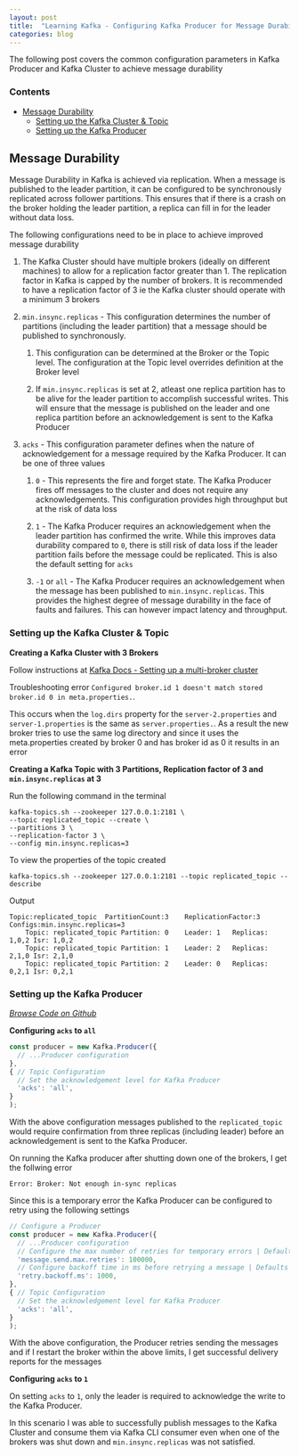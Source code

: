 ```yaml
---
layout: post
title:  "Learning Kafka - Configuring Kafka Producer for Message Durability"
categories: blog
---
```


The following post covers the common configuration parameters in Kafka Producer and Kafka Cluster to achieve message durability

### Contents
- [Message Durability](#message-durability)
  - [Setting up the Kafka Cluster & Topic](#setting-up-the-kafka-cluster--topic)
  - [Setting up the Kafka Producer](#setting-up-the-kafka-producer)

## Message Durability

Message Durability in Kafka is achieved via replication. When a message is published to the leader partition, it can be configured to be synchronously replicated across follower partitions. This ensures that if there is a crash on the broker holding the leader partition, a replica can fill in for the leader without data loss.

The following configurations need to be in place to achieve improved message durability

1. The Kafka Cluster should have multiple brokers (ideally on different machines) to allow for a replication factor greater than 1. The replication factor in Kafka is capped by the number of brokers. It is recommended to have a replication factor of 3 ie the Kafka cluster should operate with a minimum 3 brokers

2. `min.insync.replicas` - This configuration determines the number of partitions (including the leader partition) that a message should be published to synchronously.
   
   1. This configuration can be determined at the Broker or the Topic level. The configuration at the Topic level overrides definition at the Broker level
   
   2. If `min.insync.replicas` is set at 2, atleast one replica partition has to be alive for the leader partition to accomplish successful writes. This will ensure that the message is published on the leader and one replica partition before an acknowledgement is sent to the Kafka Producer

3. `acks` - This configuration parameter defines when the nature of acknowledgement for a message required by the Kafka Producer. It can be one of three values
   
   1. `0` - This represents the fire and forget state. The Kafka Producer fires off messages to the cluster and does not require any acknowledgements. This configuration provides high throughput but at the risk of data loss
   
   2. `1` - The Kafka Producer requires an acknowledgement when the leader partition has confirmed the write. While this improves data durability compared to `0`, there is still risk of data loss if the leader partition fails before the message could be replicated. This is also the default setting for `acks`
   
   3. `-1` or `all` - The Kafka Producer requires an acknowledgement when the message has been published to `min.insync.replicas`. This provides the highest degree of message durability in the face of faults and failures. This can however impact latency and throughput.

### Setting up the Kafka Cluster & Topic

**Creating a Kafka Cluster with 3 Brokers**

Follow instructions at [Kafka Docs - Setting up a multi-broker cluster](https://kafka.apache.org/quickstart#quickstart_multibroker)

Troubleshooting error `Configured broker.id 1 doesn't match stored broker.id 0 in meta.properties.`. 

This occurs when the `log.dirs` property for the `server-2.properties` and `server-1.properties` is the same as `server.properties.`. As a result the new broker tries to use the same log directory and since it uses the meta.properties created by broker 0 and has broker id as 0 it results in an error

**Creating a Kafka Topic with 3 Partitions, Replication factor of 3 and `min.insync.replicas` at 3**

Run the following command in the terminal

```
kafka-topics.sh --zookeeper 127.0.0.1:2181 \
--topic replicated_topic --create \
--partitions 3 \
--replication-factor 3 \
--config min.insync.replicas=3

```

To view the properties of the topic created

`kafka-topics.sh --zookeeper 127.0.0.1:2181 --topic replicated_topic --describe`

Output

```
Topic:replicated_topic	PartitionCount:3	ReplicationFactor:3	Configs:min.insync.replicas=3
	Topic: replicated_topic	Partition: 0	Leader: 1	Replicas: 1,0,2	Isr: 1,0,2
	Topic: replicated_topic	Partition: 1	Leader: 2	Replicas: 2,1,0	Isr: 2,1,0
	Topic: replicated_topic	Partition: 2	Leader: 0	Replicas: 0,2,1	Isr: 0,2,1

```

### Setting up the Kafka Producer

_[Browse Code on Github](https://github.com/dsinecos/learn-kafka-producer/tree/4d8c03a382e86e69cd73a193a3254d5ef4bde221)_

**Configuring `acks` to `all`**

```javascript
const producer = new Kafka.Producer({
  // ...Producer configuration
},
{ // Topic Configuration
  // Set the acknowledgement level for Kafka Producer
  'acks': 'all',
}
);

```

With the above configuration messages published to the `replicated_topic` would require confirmation from three replicas (including leader) before an acknowledgement is sent to the Kafka Producer.

On running the Kafka producer after shutting down one of the brokers, I get the follwing error

`Error: Broker: Not enough in-sync replicas`

Since this is a temporary error the Kafka Producer can be configured to retry using the following settings

```javascript
// Configure a Producer
const producer = new Kafka.Producer({
  // ...Producer configuration
  // Configure the max number of retries for temporary errors | Defaults to 2
  'message.send.max.retries': 100000,
  // Configure backoff time in ms before retrying a message | Defaults to 100 ms
  'retry.backoff.ms': 1000,
},
{ // Topic Configuration
  // Set the acknowledgement level for Kafka Producer
  'acks': 'all',
}
);
```

With the above configuration, the Producer retries sending the messages and if I restart the broker within the above limits, I get successful delivery reports for the messages

**Configuring `acks` to `1`**

On setting `acks` to `1`, only the leader is required to acknowledge the write to the Kafka Producer. 

In this scenario I was able to successfully publish messages to the Kafka Cluster and consume them via Kafka CLI consumer even when one of the brokers was shut down and `min.insync.replicas` was not satisfied.